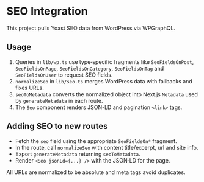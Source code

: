 # SEO Integration

This project pulls Yoast SEO data from WordPress via WPGraphQL.

## Usage

1. Queries in `lib/wp.ts` use type‑specific fragments like `SeoFieldsOnPost`, `SeoFieldsOnPage`, `SeoFieldsOnCategory`, `SeoFieldsOnTag` and `SeoFieldsOnUser` to request SEO fields.
2. `normalizeSeo` in `lib/seo.ts` merges WordPress data with fallbacks and fixes URLs.
3. `seoToMetadata` converts the normalized object into Next.js `Metadata` used by `generateMetadata` in each route.
4. The `Seo` component renders JSON-LD and pagination `<link>` tags.

## Adding SEO to new routes

- Fetch the `seo` field using the appropriate `SeoFieldsOn*` fragment.
- In the route, call `normalizeSeo` with content title/excerpt, url and site info.
- Export `generateMetadata` returning `seoToMetadata`.
- Render `<Seo jsonLd={...} />` with the JSON‑LD for the page.

All URLs are normalized to be absolute and meta tags avoid duplicates.
